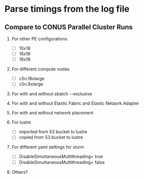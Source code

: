 # Parse timings from the log file 

## Compare to CONUS Parallel Cluster Runs

1. For other PE configurations

   - [ ] 10x18
   - [ ] 16x16
   - [ ] 16x18

2. For different compute nodes   

   - [ ] c5n.18xlarge
   - [ ] c5n.9xlarge

3. For with and without sbatch --exclusive

4. For with and without Elastic Fabric and Elastic Netaork Adapter 

5. For with and without network placement 

6. For lustre

   - [ ] imported from S3 bucket to lustre
   - [ ] copied from S3 bucket to lustre

7. For different yaml settings for slurm  

   - [ ] DisableSimultaneousMultithreading= true
   - [ ] DisableSimultaneousMultithreading= false

8. Others?
